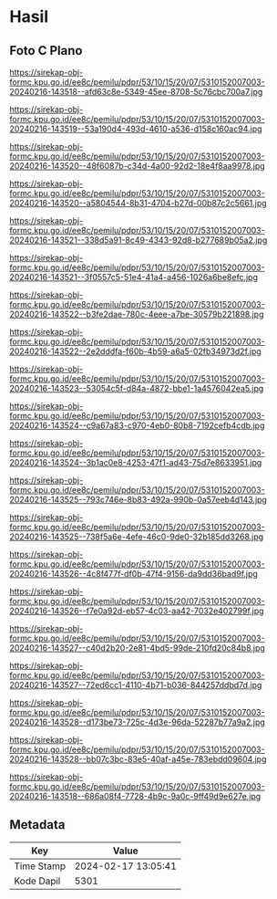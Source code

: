 # Hasil

## Foto C Plano

https://sirekap-obj-formc.kpu.go.id/ee8c/pemilu/pdpr/53/10/15/20/07/5310152007003-20240216-143518--afd63c8e-5349-45ee-8708-5c76cbc700a7.jpg

https://sirekap-obj-formc.kpu.go.id/ee8c/pemilu/pdpr/53/10/15/20/07/5310152007003-20240216-143519--53a190d4-493d-4610-a536-d158c160ac94.jpg

https://sirekap-obj-formc.kpu.go.id/ee8c/pemilu/pdpr/53/10/15/20/07/5310152007003-20240216-143520--48f6087b-c34d-4a00-92d2-18e4f8aa9978.jpg

https://sirekap-obj-formc.kpu.go.id/ee8c/pemilu/pdpr/53/10/15/20/07/5310152007003-20240216-143520--a5804544-8b31-4704-b27d-00b87c2c5661.jpg

https://sirekap-obj-formc.kpu.go.id/ee8c/pemilu/pdpr/53/10/15/20/07/5310152007003-20240216-143521--338d5a91-8c49-4343-92d8-b277689b05a2.jpg

https://sirekap-obj-formc.kpu.go.id/ee8c/pemilu/pdpr/53/10/15/20/07/5310152007003-20240216-143521--3f0557c5-51e4-41a4-a456-1026a6be8efc.jpg

https://sirekap-obj-formc.kpu.go.id/ee8c/pemilu/pdpr/53/10/15/20/07/5310152007003-20240216-143522--b3fe2dae-780c-4eee-a7be-30579b221898.jpg

https://sirekap-obj-formc.kpu.go.id/ee8c/pemilu/pdpr/53/10/15/20/07/5310152007003-20240216-143522--2e2dddfa-f60b-4b59-a6a5-02fb34973d2f.jpg

https://sirekap-obj-formc.kpu.go.id/ee8c/pemilu/pdpr/53/10/15/20/07/5310152007003-20240216-143523--53054c5f-d84a-4872-bbe1-1a4576042ea5.jpg

https://sirekap-obj-formc.kpu.go.id/ee8c/pemilu/pdpr/53/10/15/20/07/5310152007003-20240216-143524--c9a67a83-c970-4eb0-80b8-7192cefb4cdb.jpg

https://sirekap-obj-formc.kpu.go.id/ee8c/pemilu/pdpr/53/10/15/20/07/5310152007003-20240216-143524--3b1ac0e8-4253-47f1-ad43-75d7e8633951.jpg

https://sirekap-obj-formc.kpu.go.id/ee8c/pemilu/pdpr/53/10/15/20/07/5310152007003-20240216-143525--793c746e-8b83-492a-990b-0a57eeb4d143.jpg

https://sirekap-obj-formc.kpu.go.id/ee8c/pemilu/pdpr/53/10/15/20/07/5310152007003-20240216-143525--738f5a6e-4efe-46c0-9de0-32b185dd3268.jpg

https://sirekap-obj-formc.kpu.go.id/ee8c/pemilu/pdpr/53/10/15/20/07/5310152007003-20240216-143526--4c8f477f-df0b-47f4-9156-da9dd36bad9f.jpg

https://sirekap-obj-formc.kpu.go.id/ee8c/pemilu/pdpr/53/10/15/20/07/5310152007003-20240216-143526--f7e0a92d-eb57-4c03-aa42-7032e402799f.jpg

https://sirekap-obj-formc.kpu.go.id/ee8c/pemilu/pdpr/53/10/15/20/07/5310152007003-20240216-143527--c40d2b20-2e81-4bd5-99de-210fd20c84b8.jpg

https://sirekap-obj-formc.kpu.go.id/ee8c/pemilu/pdpr/53/10/15/20/07/5310152007003-20240216-143527--72ed6cc1-4110-4b71-b036-844257ddbd7d.jpg

https://sirekap-obj-formc.kpu.go.id/ee8c/pemilu/pdpr/53/10/15/20/07/5310152007003-20240216-143528--d173be73-725c-4d3e-96da-52287b77a9a2.jpg

https://sirekap-obj-formc.kpu.go.id/ee8c/pemilu/pdpr/53/10/15/20/07/5310152007003-20240216-143528--bb07c3bc-83e5-40af-a45e-783ebdd09604.jpg

https://sirekap-obj-formc.kpu.go.id/ee8c/pemilu/pdpr/53/10/15/20/07/5310152007003-20240216-143518--686a08f4-7728-4b9c-9a0c-9ff49d9e627e.jpg


## Metadata

| Key        | Value               |
| ---------- | ------------------- |
| Time Stamp | 2024-02-17 13:05:41 |
| Kode Dapil | 5301                |



